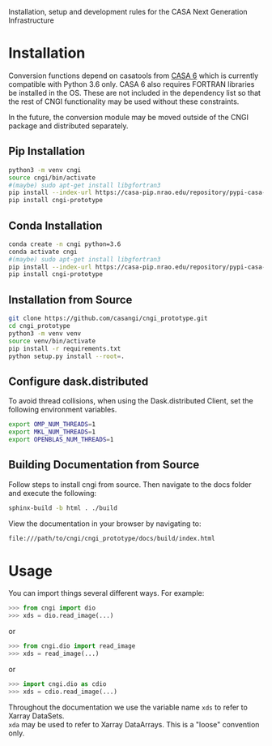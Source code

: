 Installation, setup and development rules for the CASA Next Generation Infrastructure  

# Installation
Conversion functions depend on casatools from [CASA 6](https://open-bitbucket.nrao.edu/projects/CASA/repos/casa6/browse) which is currently compatible with Python 3.6 only.  CASA 6 also requires FORTRAN libraries be installed in the OS.
These are not included in the dependency list so that the rest of CNGI functionality may be used without these constraints.

In the future, the conversion module may be moved outside of the CNGI package and distributed separately.

## Pip Installation

```sh
python3 -m venv cngi
source cngi/bin/activate
#(maybe) sudo apt-get install libgfortran3
pip install --index-url https://casa-pip.nrao.edu/repository/pypi-casa-release/simple casatools==6.0.0.27
pip install cngi-prototype
```

## Conda Installation

```sh
conda create -n cngi python=3.6
conda activate cngi
#(maybe) sudo apt-get install libgfortran3
pip install --index-url https://casa-pip.nrao.edu/repository/pypi-casa-release/simple casatools==6.0.0.27
pip install cngi-prototype
```


## Installation from Source

```sh
git clone https://github.com/casangi/cngi_prototype.git
cd cngi_prototype
python3 -m venv venv
source venv/bin/activate
pip install -r requirements.txt
python setup.py install --root=.
```

## Configure dask.distributed
To avoid thread collisions, when using the Dask.distributed Client, set the following environment variables.

```sh
export OMP_NUM_THREADS=1 
export MKL_NUM_THREADS=1
export OPENBLAS_NUM_THREADS=1 
```

##  Building Documentation from Source
Follow steps to install cngi from source. Then navigate to the docs folder and execute the following:

```sh
sphinx-build -b html . ./build
```
View the documentation in your browser by navigating to:

 ```sh
file:///path/to/cngi/cngi_prototype/docs/build/index.html
```


# Usage
You can import things several different ways.  For example:
```python
>>> from cngi import dio
>>> xds = dio.read_image(...)
```
or
```python
>>> from cngi.dio import read_image
>>> xds = read_image(...)
```
or
```python
>>> import cngi.dio as cdio
>>> xds = cdio.read_image(...)
```

Throughout the documentation we use the variable name `xds` to refer to Xarray DataSets.  
`xda` may be used to refer to Xarray DataArrays.  This is a "loose" convention only. 